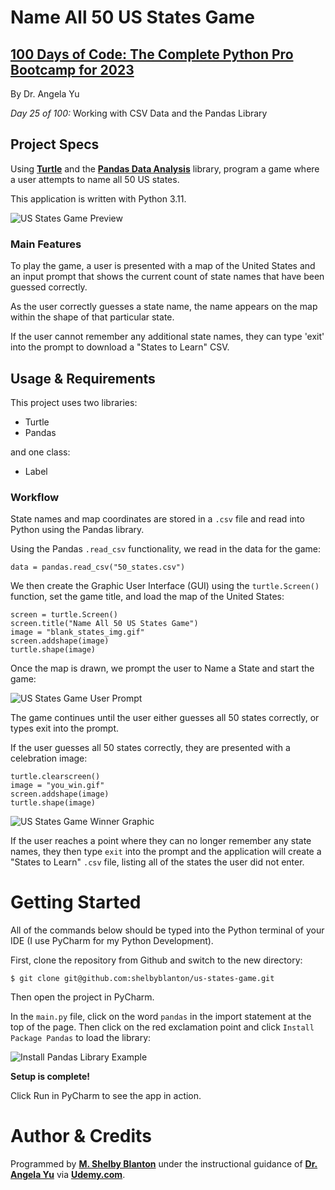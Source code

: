 # Name All 50 US States Game

## **[100 Days of Code: The Complete Python Pro Bootcamp for 2023](https://www.udemy.com/course/100-days-of-code/)**

By Dr. Angela Yu

*Day 25 of 100:* Working with CSV Data and the Pandas Library

## Project Specs

Using **[Turtle](https://docs.python.org/3/library/turtle.html)** and the **[Pandas Data Analysis](https://pandas.pydata.org/docs/user_guide/index.html#user-guide)** library, program a game where a user attempts to name all 50 US states.

This application is written with Python 3.11.

![US States Game Preview](https://github-readme.s3.us-west-1.amazonaws.com/USStatesGame.png)

### Main Features
To play the game, a user is presented with a map of the United States and an input prompt that shows the current count of state names that have been guessed correctly.

As the user correctly guesses a state name, the name appears on the map within the shape of that particular state.

If the user cannot remember any additional state names, they can type 'exit' into the prompt to download a "States to Learn" CSV.

## Usage & Requirements

This project uses two libraries:
- Turtle
- Pandas

and one class:
- Label

### Workflow
State names and map coordinates are stored in a `.csv` file and read into Python using the Pandas library. 

Using the Pandas `.read_csv` functionality, we read in the data for the game:
```
data = pandas.read_csv("50_states.csv")
```

We then create the Graphic User Interface (GUI) using the `turtle.Screen()` function, set the game title, and load the map of the United States:  

```angular2html
screen = turtle.Screen()
screen.title("Name All 50 US States Game")
image = "blank_states_img.gif"
screen.addshape(image)
turtle.shape(image)
```

Once the map is drawn, we prompt the user to Name a State and start the game:

![US States Game User Prompt](https://github-readme.s3.us-west-1.amazonaws.com/USStatesGame-prompt.png)

The game continues until the user either guesses all 50 states correctly, or types exit into the prompt.

If the user guesses all 50 states correctly, they are presented with a celebration image:

```angular2html
turtle.clearscreen()
image = "you_win.gif"
screen.addshape(image)
turtle.shape(image)
```

![US States Game Winner Graphic](https://github-readme.s3.us-west-1.amazonaws.com/USStatesGame-win.png)

If the user reaches a point where they can no longer remember any state names, they then type `exit` into the prompt and the application will create a "States to Learn" `.csv` file, listing all of the states the user did not enter.

# Getting Started

All of the commands below should be typed into the Python terminal of your IDE (I use PyCharm for my Python Development).

First, clone the repository from Github and switch to the new directory:

    $ git clone git@github.com:shelbyblanton/us-states-game.git
    
Then open the project in PyCharm.
    
In the `main.py` file, click on the word `pandas` in the import statement at the top of the page. Then click on the red exclamation point and click `Install Package Pandas` to load the library:

![Install Pandas Library Example](https://github-readme.s3.us-west-1.amazonaws.com/Install-Pandas.png)

**Setup is complete!** 

Click Run in PyCharm to see the app in action.


# Author & Credits

Programmed by **[M. Shelby Blanton](https://www.linkedin.com/in/shelbyblanton/)** under the instructional guidance of **[Dr. Angela Yu](https://www.udemy.com/user/4b4368a3-b5c8-4529-aa65-2056ec31f37e/)** via **[Udemy.com](udemy.com)**.

